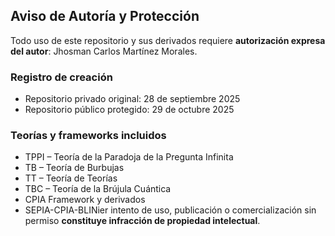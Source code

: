 ## Aviso de Autoría y Protección

Todo uso de este repositorio y sus derivados requiere **autorización expresa del autor**: Jhosman Carlos Martínez Morales.

### Registro de creación
- Repositorio privado original: 28 de septiembre 2025  
- Repositorio público protegido: 29 de octubre 2025

### Teorías y frameworks incluidos
- TPPI – Teoría de la Paradoja de la Pregunta Infinita  
- TB – Teoría de Burbujas  
- TT – Teoría de Teorías  
- TBC – Teoría de la Brújula Cuántica  
- CPIA Framework y derivados
- SEPIA-CPIA-BLINier intento de uso, publicación o comercialización sin permiso **constituye infracción de propiedad intelectual**.
